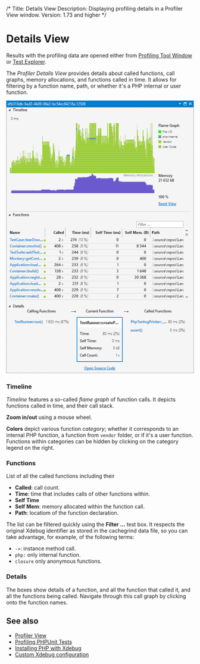/*
Title: Details View
Description: Displaying profiling details in a Profiler View window.
Version: 1.73 and higher
*/

# Details View

Results with the profiling data are opened either from [Profiling Tool Window](overview) or [Test Explorer](profiling-phpunit-tests).

The _Profiler Details View_ provides details about called functions, call graphs, memory allocations, and functions called in time. It allows for filtering by a function name, path, or whether it's a PHP internal or user function.

![PHP Profiling View](imgs/php-profiling-view.png)

### Timeline

_Timeline_ features a so-called _flame graph_ of function calls. It depicts functions called in time, and their call stack.

**Zoom in/out** using a mouse wheel.

**Colors** depict various function _category_; whether it corresponds to an internal PHP function, a function from `vendor` folder, or if it's a user function. Functions within categories can be hidden by clicking on the category legend on the right.

### Functions

List of all the called functions including their

- **Called**: call count.
- **Time**: time that includes calls of other functions within.
- **Self Time**
- **Self Mem**: memory allocated within the function call.
- **Path**: locatiom of the function declaration.

The list can be filtered quickly using the **Filter ...** test box. It respects the original Xdebug identifier as stored in the cachegrind data file, so you can take advantage, for example, of the following terms:

- `->`: instance method call.
- `php:` only internal function.
- `closure` only anonymous functions.

### Details

The boxes show details of a function, and all the function that called it, and all the functions being called. Navigate through this call graph by clicking onto the function names.

## See also

- [Profiler View](profiler-view)
- [Profiling PHPUnit Tests](profiling-phpunit-tests)
- [Installing PHP with Xdebug](../Installation/install-php)
- [Custom Xdebug configuration](../Debugging/configuring-xdebug)